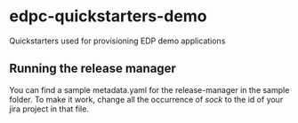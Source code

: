 # edpc-quickstarters-demo

Quickstarters used for provisioning EDP demo applications

## Running the release manager
You can find a sample metadata.yaml for the release-manager in the sample folder. 
To make it work, change all the occurrence of *sock* to the id of your jira project in that file.


